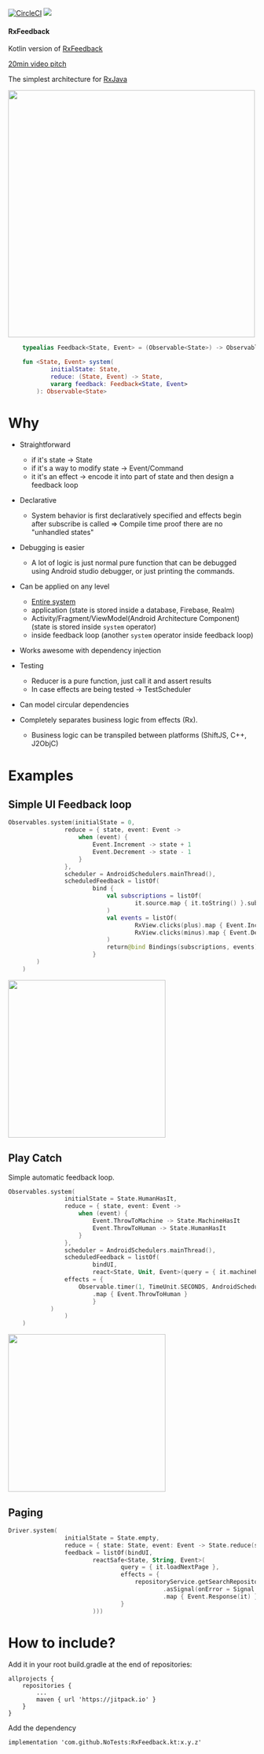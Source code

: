[![CircleCI](https://circleci.com/gh/NoTests/RxFeedback.kt.svg?style=shield&circle-token=727b4ab19d1007e8e5e1f3c633a499217a613687)](https://circleci.com/gh/NoTests/RxFeedback.kt) [![](https://jitpack.io/v/NoTests/RxFeedback.kt.svg)](https://jitpack.io/#NoTests/RxFeedback.kt)

#### RxFeedback 
Kotlin version of [RxFeedback](https://github.com/kzaher/RxFeedback)

[20min video pitch](https://academy.realm.io/posts/try-swift-nyc-2017-krunoslav-zaher-modern-rxswift-architectures/)

The simplest architecture for [RxJava](https://github.com/ReactiveX/RxJava)

<img src="https://github.com/kzaher/rxswiftcontent/raw/master/RxFeedback.png" width="502px" />

```kotlin
    typealias Feedback<State, Event> = (Observable<State>) -> Observable<Event>

    fun <State, Event> system(
            initialState: State,
            reduce: (State, Event) -> State,
            vararg feedback: Feedback<State, Event>
        ): Observable<State>
```

# Why

* Straightforward
    * if it's state -> State
    * if it's a way to modify state -> Event/Command
    * it it's an effect -> encode it into part of state and then design a feedback loop
* Declarative
    * System behavior is first declaratively specified and effects begin after subscribe is called => Compile time proof there are no "unhandled states"
* Debugging is easier
    * A lot of logic is just normal pure function that can be debugged using Android studio debugger, or just printing the commands.

* Can be applied on any level
    * [Entire system](https://kafka.apache.org/documentation/)
    * application (state is stored inside a database, Firebase, Realm)
    * Activity/Fragment/ViewModel(Android Architecture Component) (state is stored inside `system` operator)
    * inside feedback loop (another `system` operator inside feedback loop)
* Works awesome with dependency injection
* Testing
    * Reducer is a pure function, just call it and assert results
    * In case effects are being tested -> TestScheduler
* Can model circular dependencies
* Completely separates business logic from effects (Rx).
    * Business logic can be transpiled between platforms (ShiftJS, C++, J2ObjC)

# Examples

## Simple UI Feedback loop
```kotlin
Observables.system(initialState = 0,
                reduce = { state, event: Event ->
                    when (event) {
                        Event.Increment -> state + 1
                        Event.Decrement -> state - 1
                    }
                },
                scheduler = AndroidSchedulers.mainThread(),
                scheduledFeedback = listOf(
                        bind {
                            val subscriptions = listOf(
                                    it.source.map { it.toString() }.subscribe { label.text = it }
                            )
                            val events = listOf(
                                    RxView.clicks(plus).map { Event.Increment },
                                    RxView.clicks(minus).map { Event.Decrement }
                            )
                            return@bind Bindings(subscriptions, events)
                        }
		)
	)
```
<img src="https://github.com/JurajBegovac/rxfeedbackcontent/raw/master/Counter.gif" width="320px" />

## Play Catch

Simple automatic feedback loop.

```kotlin
Observables.system(
                initialState = State.HumanHasIt,
                reduce = { state, event: Event ->
                    when (event) {
                        Event.ThrowToMachine -> State.MachineHasIt
                        Event.ThrowToHuman -> State.HumanHasIt
                    }
                },
                scheduler = AndroidSchedulers.mainThread(),
                scheduledFeedback = listOf(
                        bindUI,
                        react<State, Unit, Event>(query = { it.machinePitching},
				effects = {
				    Observable.timer(1, TimeUnit.SECONDS, AndroidSchedulers.mainThread())
					    .map { Event.ThrowToHuman }
					    }
			)
                )
	)
```
<img src="https://github.com/JurajBegovac/rxfeedbackcontent/raw/master/PlayCatch.gif" width="320px" />

## Paging
```kotlin
Driver.system(
                initialState = State.empty,
                reduce = { state: State, event: Event -> State.reduce(state, event) },
                feedback = listOf(bindUI,
                        reactSafe<State, String, Event>(
                                query = { it.loadNextPage },
                                effects = {
                                    repositoryService.getSearchRepositoriesResponse(it)
                                            .asSignal(onError = Signal.just(Result.Failure(GitHubServiceError.Offline) as SearchRepositoriesResponse))
                                            .map { Event.Response(it) }
                                }
                        )))
```

# How to include?
Add it in your root build.gradle at the end of repositories:
```
allprojects {
	repositories {
		...
		maven { url 'https://jitpack.io' }
	}
}
```
 Add the dependency
```
implementation 'com.github.NoTests:RxFeedback.kt:x.y.z'
```

